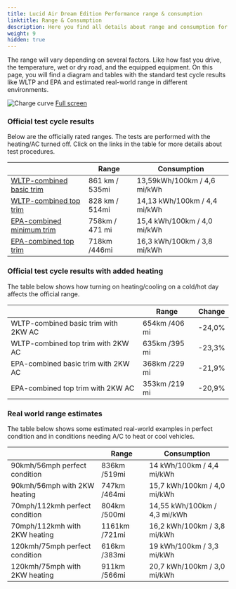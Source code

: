 ```yaml
---
title: Lucid Air Dream Edition Performance range & consumption
linktitle: Range & Consumption
description: Here you find all details about range and consumption for Lucid Air Dream Edition Performance.
weight: 9
hidden: true
---
```

<!-- markdownlint-disable MD033 -->
<object type="image/svg+xml" data="../modelnavigation.svg"></object>

The range will vary depending on several factors. Like how fast you drive, the temperature, wet or dry road, and the equipped equipment. On this page, you will find a diagram and tables with the standard test cycle results like WLTP and EPA and estimated real-world range in different environments. 

![Charge curve](../range.svg  "Range information")
[Full screen](../range.svg)

### Official test cycle results

Below are the officially rated ranges. The tests are performed with the heating/AC turned off. Click on the links in the table for more details about test procedures. 

| | Range  | Consumption  |
|----|-----|------|
| [WLTP-combined basic trim](../../../../../guides/understandingrange/wltp/) | 861 km / 535mi |13,59kWh/100km / 4,6 mi/kWh | 
| [WLTP-combined top trim](../../../../../guides/understandingrange/wltp/) | 828 km / 514mi | 14,13 kWh/100km / 4,4 mi/kWh | 
| [EPA-combined minimum trim](../../../../../guides/understandingrange/epa/) | 758km / 471 mi| 15,4 kWh/100km / 4,0 mi/kWh |
| [EPA-combined top trim](../../../../../guides/understandingrange/epa/) | 718km /446mi| 16,3 kWh/100km / 3,8 mi/kWh  |

### Official test cycle results with added heating

The table below shows how turning on heating/cooling on a cold/hot day affects the official range. 

| | Range  | Change  |
|----|-----|------|
| WLTP-combined basic trim with 2KW AC | 654km /406 mi | -24,0%|
| WLTP-combined top trim with 2KW AC | 635km /395 mi | -23,3%|
| EPA-combined basic trim with 2KW AC | 368km /229 mi | -21,9%|
| EPA-combined top trim with 2KW AC | 353km /219 mi | -20,9%|

### Real world range estimates

The table below shows some estimated real-world examples in perfect condition and in conditions needing A/C to heat or cool vehicles. 

| | Range  | Consumption  |
|----|-----|------|
| 90kmh/56mph perfect condition | 836km /519mi| 14 kWh/100km / 4,4 mi/kWh |
| 90kmh/56mph with 2KW heating | 747km /464mi| 15,7 kWh/100km / 4,0 mi/kWh |
| 70mph/112kmh perfect condition | 804km /500mi| 14,55 kWh/100km / 4,3 mi/kWh|
| 70mph/112kmh with 2KW heating | 1161km /721mi| 16,2 kWh/100km / 3,8 mi/kWh  |
| 120kmh/75mph perfect condition | 616km /383mi| 19 kWh/100km / 3,3 mi/kWh |
| 120kmh/75mph with 2KW heating | 911km /566mi| 20,7 kWh/100km / 3,0 mi/kWh |
